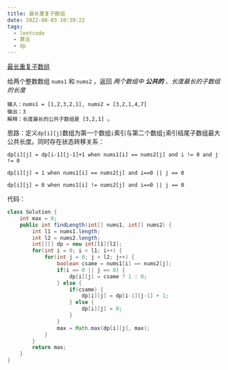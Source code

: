 ```yaml
---
title: 最长重复子数组
date: 2022-06-03 10:39:22
tags:
  - leetcode
  - 算法
  - dp
---
```


[最长重复子数组](https://leetcode.cn/problems/maximum-length-of-repeated-subarray/)

给两个整数数组 `nums1` 和 `nums2` ，返回 *两个数组中 **公共的** 、长度最长的子数组的长度* 

```
输入：nums1 = [1,2,3,2,1], nums2 = [3,2,1,4,7]
输出：3
解释：长度最长的公共子数组是 [3,2,1] 。
```

思路：定义`dp[i][j]`数组为第一个数组`i`索引与第二个数组`j`索引结尾子数组最大公共长度。同时存在状态转移关系：

`dp[i][j] = dp[i-1][j-1]+1 when nums1[i] == nums2[j] and i != 0 and j != 0`

`dp[i][j] = 1 when nums1[i] == nums2[j] and i==0 || j == 0`

`dp[i][j] = 0 when nums1[i] != nums2[j] and i==0 || j == 0`



代码：

```java
class Solution {
    int max = 0;
    public int findLength(int[] nums1, int[] nums2) {
        int l1 = nums1.length;
        int l2 = nums2.length;
        int[][] dp = new int[l1][l2];
        for(int i = 0; i < l1; i++) {
            for(int j = 0; j < l2; j++) {
                boolean csame = nums1[i] == nums2[j];
                if(i == 0 || j == 0) {
                    dp[i][j] = csame ? 1 : 0;
                } else {
                    if(csame) {
                        dp[i][j] = dp[i-1][j-1] + 1;
                    } else {
                        dp[i][j] = 0;
                    }
                }
                max = Math.max(dp[i][j], max);
            }
        }
        return max;
    }
}
```

